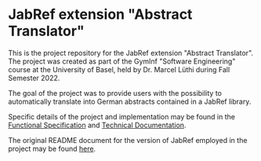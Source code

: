 # JabRef extension "Abstract Translator"

This is the project repository for the JabRef extension "Abstract Translator". The project was created as part of the GymInf "Software Engineering" course at the University of Basel, held by Dr. Marcel Lüthi during Fall Semester 2022.

The goal of the project was to provide users with the possibility to automatically translate into German abstracts contained in a JabRef library.

Specific details of the project and implementation may be found in the [Functional Specification](https://github.com/sean-leichtle/jabref-hs2022/blob/main/docs/sweng/Pflichtenheft.md) and [Technical Documentation](https://github.com/sean-leichtle/jabref-hs2022/blob/main/docs/sweng/TechnischeDokumentation.md).

The original README document for the version of JabRef employed in the project may be found [here](https://github.com/sean-leichtle/jabref-hs2022/blob/main/ORIGINALREADME.md).
